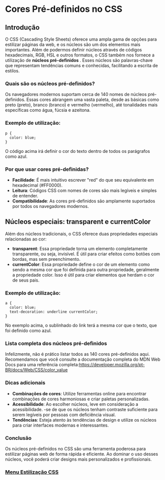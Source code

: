# Cores Pré-definidos no CSS

## Introdução

O CSS (Cascading Style Sheets) oferece uma ampla gama de opções para estilizar páginas da web, e os núcleos são um dos elementos mais importantes. Além de podermos definir núcleos através de códigos hexadecimais, RGB, HSL e outros formatos, o CSS também nos fornece a utilização de **núcleos pré-definidos** . Esses núcleos são palavras-chave que representam tendências comuns e conhecidas, facilitando a escrita de estilos.

### Quais são os núcleos pré-definidos?

Os navegadores modernos suportam cerca de 140 nomes de núcleos pré-definidos. Essas cores abrangem uma vasta paleta, desde as básicas como preto (preto), branco (branco) e vermelho (vermelho), até tonalidades mais específicas como água, fúcsia e azeitona.

### Exemplo de utilização:

```
p {
  color: blue;
}
```

O código acima irá definir o cor do texto dentro de todos os parágrafos como azul.

### Por que usar cores pré-definidas?

- **Facilidade**: É mais intuitivo escrever "red" do que seu equivalente em hexadecimal (#FF0000).
- **Leitura**: Códigos CSS com nomes de cores são mais legíveis e simples de entender.
- **Compatibilidade**: As cores pré-definidos são amplamente suportados por todos os navegadores modernos.

## Núcleos especiais: transparent e currentColor

Além dos núcleos tradicionais, o CSS oferece duas propriedades especiais relacionadas ao cor:

- **transparent**: Essa propriedade torna um elemento completamente transparente, ou seja, invisível. É útil para criar efeitos como botões com bordas, mas sem preenchimento.
- **currentColor**: Essa propriedade define o cor de um elemento como sendo a mesma cor que foi definida para outra propriedade, geralmente a propriedade color. Isso é útil para criar elementos que herdam o cor de seus pais.

### Exemplo de utilização:

```
a {
  color: blue;
  text-decoration: underline currentColor;
}
```

No exemplo acima, o sublinhado do link terá a mesma cor que o texto, que foi definido como azul.

### Lista completa dos núcleos pré-definidos

Infelizmente, não é prático listar todos as 140 cores pré-definidos aqui. Recomendamos que você consulte a documentação completa do MDN Web Docs para uma referência completa:https://developer.mozilla.org/pt-BR/docs/Web/CSS/color_value

### Dicas adicionais

- **Combinações de cores**: Utilize ferramentas online para encontrar combinações de cores harmoniosas e criar paletas personalizadas.
- **Acessibilidade**: Ao escolher núcleos, leve em consideração a acessibilidade. -se de que os núcleos tenham contraste suficiente para serem legíveis por pessoas com deficiência visual.
- **Tendências**: Esteja atento às tendências de design e utilize os núcleos para criar interfaces modernas e interessantes.

### Conclusão

Os núcleos pré-definidos no CSS são uma ferramenta poderosa para estilizar páginas web de forma rápida e eficiente. Ao dominar o uso desses núcleos, você poderá criar designs mais personalizados e profissionais.

### [Menu Estilização CSS](../menu_estilizacao.md)

